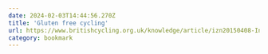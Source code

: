 ```yaml
---
date: 2024-02-03T14:44:56.270Z
title: 'Gluten free cycling'
url: https://www.britishcycling.org.uk/knowledge/article/izn20150408-Intermediate-Gluten-free-cycling-0
category: bookmark
---
```

